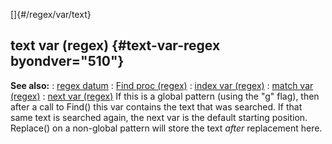 []{#/regex/var/text}
## text var (regex) {#text-var-regex byondver="510"}
**See also:**
:   [regex datum](#/regex)
:   [Find proc (regex)](#/regex/proc/Find)
:   [index var (regex)](#/regex/var/index)
:   [match var (regex)](#/regex/var/match)
:   [next var (regex)](#/regex/var/next)
If this is a global pattern (using the \"g\" flag), then after a call to
Find() this var contains the text that was searched. If that same text
is searched again, the next var is the default starting position.
Replace() on a non-global pattern will store the text *after*
replacement here.